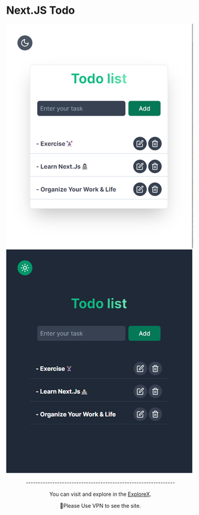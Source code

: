 
# Next.JS Todo

<div flex>
  <img src="public/img1.png"/>
  <img src="public/img2.png"/>
</div>

<p align="center">--------------------------------------------------------------</p>
  
<p align="center">You can visit and explore in the <a href="https://nextjs-todo-beige.vercel.app/" target="_blank">ExploreX</a>.</p>
<p align="center">📌Please Use VPN to see the site.</p>


